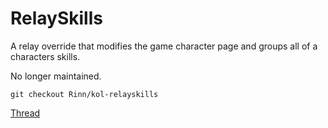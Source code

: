# RelaySkills
A relay override that modifies the game character page and groups all of a characters skills.

No longer maintained.

`git checkout Rinn/kol-relayskills`

[Thread](https://kolmafia.us/threads/charsheet-php-group-skills-by-character-class.1578/)
